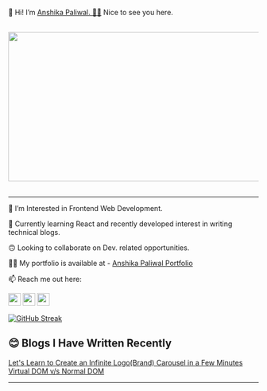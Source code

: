 👋 Hi! I’m <a href="https://github.com/Anshika-Paliwal">Anshika Paliwal. 👩‍💻</a> Nice to see you here.

<br>

<div align="center">
<img src="https://media.giphy.com/media/L8K62iTDkzGX6/giphy.gif" width="600" height="300">
</div>

<br>

<hr>

👀 I’m Interested in Frontend Web Development.

🌱 Currently learning React and recently developed interest in writing technical blogs.

🙃 Looking to collaborate on Dev. related opportunities.

💁‍♀️ My portfolio is available at - 
<a href="https://t.co/MAwU4YLtA8" target="_blank">Anshika Paliwal Portfolio</a>

📫 Reach me out here: 
<p align="start">
<a href="mailto:paliwal.anshika2028@gmail.com.com"><img src="https://img.shields.io/badge/Gmail-D14836?style=for-the-badge&logo=gmail&logoColor=white" height=25></a> 
<a href="https://www.linkedin.com/in/contactanshikapaliwal/"><img src="https://img.shields.io/badge/linkedin-%230077B5.svg?&style=for-the-badge&logo=linkedin&logoColor=white" height=25></a> 
<a href="https://twitter.com/AnshikaPaliwal4"><img src="https://img.shields.io/badge/twitter-%23E4405F.svg?&style=for-the-badge&logo=twitter&logoColor=white" height=25></a> 
</p>

[![GitHub Streak](https://streak-stats.demolab.com?user=Anshika-Paliwal&theme=prussian&exclude_days=Sun&card_width=500)](https://git.io/streak-stats)

<h2 align="left" display: "block">😊 Blogs I Have Written Recently</h2>
    <a align="left" display: "block" href="https://medium.com/@anshikas-blogs/lets-learn-to-create-an-infinite-logo-brand-carousel-in-a-few-minutes-2622764370b7">
    Let's Learn to Create an Infinite Logo(Brand) Carousel in a Few Minutes
    </a>
    <a align="left" display: "block" href="https://medium.com/@anshikas-blogs/virtual-dom-v-s-normal-dom-4a73d2dcdba6">
    Virtual DOM v/s Normal DOM
    </a>
    
<hr>

<!---
Anshika-Paliwal/Anshika-Paliwal is a ✨ special ✨ repository because its `README.md` (this file) appears on your GitHub profile.
You can click the Preview link to take a look at your changes.
--->
